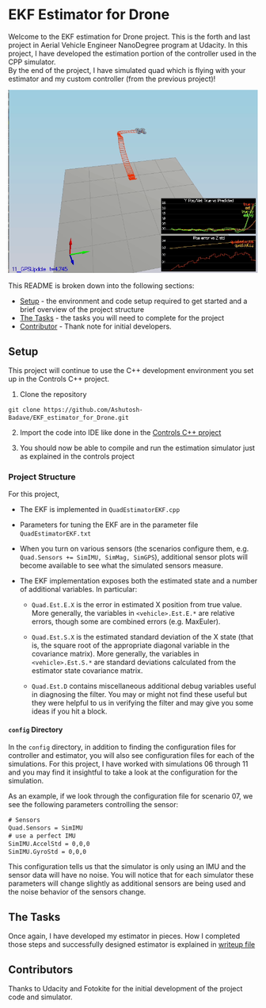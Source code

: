 # EKF Estimator for Drone #

Welcome to the EKF estimation for Drone project. This is the forth and last project in Aerial Vehicle Engineer NanoDegree program at Udacity. 
In this project, I have developed the estimation portion of the controller used in the CPP simulator.  
By the end of the project, I have simulated quad which is flying with your estimator and my custom controller (from the previous project)!

<pre align="center"><img src="images/Final_output_estimator.gif"/></pre>

This README is broken down into the following sections:

 - [Setup](#setup) - the environment and code setup required to get started and a brief overview of the project structure
 - [The Tasks](#the-tasks) - the tasks you will need to complete for the project
 - [Contributor](#Contributors) - Thank note for initial developers.
 


## Setup ##

This project will continue to use the C++ development environment you set up in the Controls C++ project.

 1. Clone the repository
 ```
 git clone https://github.com/Ashutosh-Badave/EKF_estimator_for_Drone.git
 ```

 2. Import the code into IDE like done in the [Controls C++ project](https://github.com/Ashutosh-Badave/Controller_for_drone#development-environment-setup)
 
 3. You should now be able to compile and run the estimation simulator just as explained in the controls project


### Project Structure ###

For this project,

 - The EKF is implemented in `QuadEstimatorEKF.cpp`

 - Parameters for tuning the EKF are in the parameter file `QuadEstimatorEKF.txt`

 - When you turn on various sensors (the scenarios configure them, e.g. `Quad.Sensors += SimIMU, SimMag, SimGPS`), additional sensor plots will become available to see what the simulated sensors measure.

 - The EKF implementation exposes both the estimated state and a number of additional variables. In particular:

   - `Quad.Est.E.X` is the error in estimated X position from true value.  More generally, the variables in `<vehicle>.Est.E.*` are relative errors, though some are combined errors (e.g. MaxEuler).

   - `Quad.Est.S.X` is the estimated standard deviation of the X state (that is, the square root of the appropriate diagonal variable in the covariance matrix). More generally, the variables in `<vehicle>.Est.S.*` are standard deviations calculated from the estimator state covariance matrix.

   - `Quad.Est.D` contains miscellaneous additional debug variables useful in diagnosing the filter. You may or might not find these useful but they were helpful to us in verifying the filter and may give you some ideas if you hit a block.


#### `config` Directory ####

In the `config` directory, in addition to finding the configuration files for controller and estimator, you will also see configuration files for each of the simulations.  For this project, I have worked with simulations 06 through 11 and you may find it insightful to take a look at the configuration for the simulation.

As an example, if we look through the configuration file for scenario 07, we see the following parameters controlling the sensor:

```
# Sensors
Quad.Sensors = SimIMU
# use a perfect IMU
SimIMU.AccelStd = 0,0,0
SimIMU.GyroStd = 0,0,0
```

This configuration tells us that the simulator is only using an IMU and the sensor data will have no noise.  You will notice that for each simulator these parameters will change slightly as additional sensors are being used and the noise behavior of the sensors change.


## The Tasks ##

Once again, I have developed my estimator in pieces.  How I completed those steps and successfully designed estimator is explained in [writeup file](Writeup.md)

## Contributors ##

Thanks to Udacity and Fotokite for the initial development of the project code and simulator.